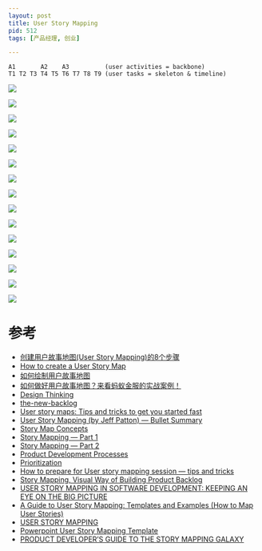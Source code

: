 ```yaml
---
layout: post
title: User Story Mapping
pid: 512
tags: [产品经理, 创业]

---
```



```shell
A1       A2    A3          (user activities = backbone)
T1 T2 T3 T4 T5 T6 T7 T8 T9 (user tasks = skeleton & timeline)
```


![](/uploads/2021/02/02-01.png)

![](/uploads/2021/02/02-02.png)

![](/uploads/2021/02/02-03.png)

![](/uploads/2021/02/02-04.png)

![](/uploads/2021/02/02-05.png)

![](/uploads/2021/02/02-06.png)

![](/uploads/2021/02/02-07.png)

![](/uploads/2021/02/02-08.png)

![](/uploads/2021/02/02-09.png)

![](/uploads/2021/02/02-10.png)

![](/uploads/2021/02/02-11.png)

![](/uploads/2021/02/02-12.jpg)

![](/uploads/2021/02/02-13.jpg)

![](/uploads/2021/02/02-14.png)

![](/uploads/2021/02/02-15.jpg)







# 参考

+ [创建用户故事地图(User Story Mapping)的8个步骤](http://www.woshipm.com/pd/270289.html)
+ [How to create a User Story Map](http://winnipegagilist.blogspot.com/2012/03/how-to-create-user-story-map.html)
+ [如何绘制用户故事地图](https://zhuanlan.zhihu.com/p/51819306)
+ [如何做好用户故事地图？来看蚂蚁金服的实战案例！](https://www.uisdc.com/user-maps-design-ali-case)
+ [Design Thinking](https://www.ideou.com/pages/design-thinking)
+ [the-new-backlog](https://www.jpattonassociates.com/the-new-backlog/)
+ [User story maps: Tips and tricks to get you started fast](https://www.beliminal.com/quickstart-guide-to-user-story-maps/)
+ [User Story Mapping (by Jeff Patton) — Bullet Summary](https://medium.com/@ivanlandabaso/user-story-mapping-by-jeff-patton-bullet-summary-1bf7b673e181)
+ [Story Map Concepts](http://www.jpattonassociates.com/wp-content/uploads/2015/03/story_mapping.pdf)
+ [Story Mapping — Part 1](https://uxknowledgebase.com/story-mapping-part-1-e65b0b74591)
+ [Story Mapping — Part 2](https://uxknowledgebase.com/story-mapping-part-2-3b0e9e0cf2ef)
+ [Product Development Processes](https://uxknowledgebase.com/product-development-processes-f9713b3b067)
+ [Prioritization](https://uxknowledgebase.com/prioritization-cce48e4618ca)
+ [How to prepare for User story mapping session — tips and tricks](https://medium.com/@katerina_mnuk/user-story-mapping-tips-and-tricks-dea4e2ffbae4)
+ [Story Mapping, Visual Way of Building Product Backlog](https://www.thoughtworks.com/insights/blog/story-mapping-visual-way-building-product-backlog)
+ [USER STORY MAPPING IN SOFTWARE DEVELOPMENT: KEEPING AN EYE ON THE BIG PICTURE](https://www.knowis.com/blog/user-story-mapping-in-software-development-keeping-an-eye-on-the-big-picture)
+ [A Guide to User Story Mapping: Templates and Examples (How to Map User Stories)](https://plan.io/blog/user-story-mapping/)
+ [USER STORY MAPPING](https://powerslides.com/powerpoint-industry/technology-templates/user-story-mapping/)
+ [Powerpoint User Story Mapping Template](https://business-docs.co.uk/downloads/powerpoint-user-story-mapping-template/)
+ [PRODUCT DEVELOPER’S GUIDE TO THE STORY MAPPING GALAXY](https://www.syncroness.com/2018-10-8-product-developers-guide-to-the-story-mapping-galaxy/)

